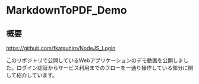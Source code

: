 # MarkdownToPDF_Demo

## 概要

https://github.com/fkatsuhiro/NodeJS_Login

このリポジトリで公開しているWebアプリケーションのデモ動画を公開しました。ログイン認証からサービス利用までのフローを一通り操作している部分に関して紹介しています。
